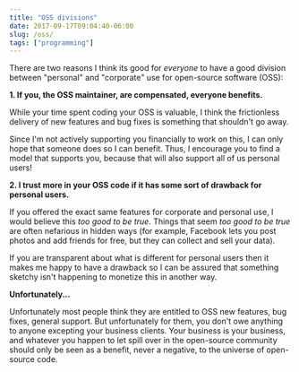 ```yaml
---
title: "OSS divisions"
date: 2017-09-17T09:04:40-06:00
slug: /oss/
tags: ["programming"]
---
```


There are two reasons I think its good for *everyone* to have a good division between "personal" and "corporate" use for open-source software (OSS):

**1. If you, the OSS maintainer, are compensated, everyone benefits.**

While your time spent coding your OSS is valuable, I think the frictionless delivery of new features and bug fixes is something that shouldn't go away. 

Since I'm not actively supporting you financially to work on this, I can only hope that someone does so I can benefit. Thus, I encourage you to find a model that supports you, because that will also support all of us personal users! 


**2. I trust more in your OSS code if it has some sort of drawback for personal users.**

If you offered the exact same features for corporate and personal use, I would believe this *too good to be true*. Things that seem *too good to be true* are often nefarious in hidden ways (for example, Facebook lets you post photos and add friends for free, but they can collect and sell your data). 

If you are transparent about what is different for personal users then it makes me happy to have a drawback so I can be assured that something sketchy isn't happening to monetize this in another way. 

**Unfortunately...**

Unfortunately most people think they are entitled to OSS new features, bug fixes, general support. But unfortunately for them, you don't owe anything to anyone excepting your business clients. Your business is your business, and whatever you happen to let spill over in the open-source community should only be seen as a benefit, never a negative, to the universe of open-source code. 
